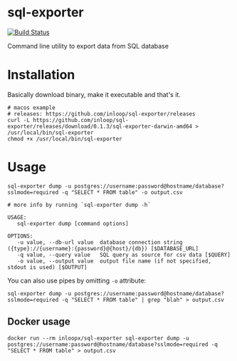 # sql-exporter

[![Build Status](https://travis-ci.org/inloop/sql-exporter.svg?branch=master)](https://travis-ci.org/inloop/sql-exporter)

Command line utility to export data from SQL database

# Installation

Basically download binary, make it executable and that's it.

```
# macos example
# releases: https://github.com/inloop/sql-exporter/releases
curl -L https://github.com/inloop/sql-exporter/releases/download/0.1.3/sql-exporter-darwin-amd64 > /usr/local/bin/sql-exporter
chmod +x /usr/local/bin/sql-exporter
```

# Usage

```
sql-exporter dump -u postgres://username:password@hostname/database?sslmode=required -q "SELECT * FROM table" -o output.csv

# more info by running `sql-exporter dump -h`

USAGE:
   sql-exporter dump [command options]

OPTIONS:
   -u value, --db-url value  database connection string ({type}://{username}:{password}@{host}/{db}) [$DATABASE_URL]
   -q value, --query value   SQL query as source for csv data [$QUERY]
   -o value, --output value  output file name (if not specified, stdout is used) [$OUTPUT]
```

You can also use pipes by omitting `-o` attribute:

```
sql-exporter dump -u postgres://username:password@hostname/database?sslmode=required -q "SELECT * FROM table" | grep "blah" > output.csv
```

## Docker usage

```
docker run --rm inloopx/sql-exporter sql-exporter dump -u postgres://username:password@hostname/database?sslmode=required -q "SELECT * FROM table" > output.csv
```
